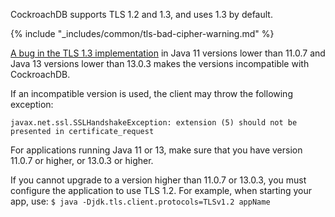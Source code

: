CockroachDB supports TLS 1.2 and 1.3, and uses 1.3 by default.

{% include "_includes/common/tls-bad-cipher-warning.md" %}

[A bug in the TLS 1.3 implementation](https://bugs.openjdk.java.net/browse/JDK-8236039) in Java 11 versions lower than 11.0.7 and Java 13 versions lower than 13.0.3 makes the versions incompatible with CockroachDB.

If an incompatible version is used, the client may throw the following exception:

`javax.net.ssl.SSLHandshakeException: extension (5) should not be presented in certificate_request`

For applications running Java 11 or 13, make sure that you have version 11.0.7 or higher, or 13.0.3 or higher.

If you cannot upgrade to a version higher than 11.0.7 or 13.0.3, you must configure the application to use TLS 1.2. For example, when starting your app, use: `$ java -Djdk.tls.client.protocols=TLSv1.2 appName`
